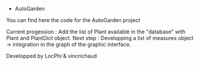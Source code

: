 * AutoGarden

You can find here the code for the AutoGarden project

Current progession : Add the list of Plant available in the "database" with Plant and PlantDict object.
Next step : Developping a list of measures object -> integration in the graph of the graphic interface.

Developped by LocPhi & vincrichaud
